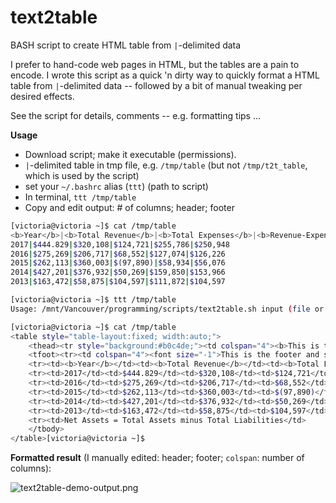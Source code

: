 # text2table
BASH script to create HTML table from `|`-delimited data

I prefer to hand-code web pages in HTML, but the tables are a pain to encode.  I wrote this script as a quick 'n dirty way to quickly format a HTML table from `|`-delimited data -- followed by a bit of manual tweaking per desired effects.

See the script for details, comments -- e.g. formatting tips ...

**Usage**

* Download script; make it executable (permissions).
* `|`-delimited table in tmp file, e.g. `/tmp/table` (but not `/tmp/t2t_table`, which is used by the script)
* set your `~/.bashrc` alias (`ttt`) (path to script)
* In terminal, `ttt /tmp/table`
* Copy and edit output: # of columns; header; footer

```bash
[victoria@victoria ~]$ cat /tmp/table
<b>Year</b>|<b>Total Revenue</b>|<b>Total Expenses</b>|<b>Revenue-Expenses</b>|<b>Total Assets</b>|<b>Net Assets</b>
2017|$444.829|$320,108|$124,721|$255,786|$250,948
2016|$275,269|$206,717|$68,552|$127,074|$126,226
2015|$262,113|$360,003|$(97,890)|$58,934|$56,076
2014|$427,201|$376,932|$50,269|$159,850|$153,966
2013|$163,472|$58,875|$104,597|$111,872|$104,597

[victoria@victoria ~]$ ttt /tmp/table
Usage: /mnt/Vancouver/programming/scripts/text2table.sh input (file or dir)

[victoria@victoria ~]$ cat /tmp/table
<table style="table-layout:fixed; width:auto;">
	<thead><tr style="background:#b0c4de;"><td colspan="4"><b>This is the header and should span all columns.</b></td></tr></thead>
	<tfoot><tr><td colspan="4"><font size="-1">This is the footer and should span all columns.</font></td></tr></tfoot>
	<tr><td><b>Year</b></td><td><b>Total Revenue</b></td><td><b>Total Expenses</b></td><td><b>Revenue-Expenses</b></td><td><b>Total Assets</b></td><td><b>Net Assets</b></td>
	<tr><td>2017</td><td>$444.829</td><td>$320,108</td><td>$124,721</td><td>$255,786</td><td>$250,948</td>
	<tr><td>2016</td><td>$275,269</td><td>$206,717</td><td>$68,552</td><td>$127,074</td><td>$126,226</td>
	<tr><td>2015</td><td>$262,113</td><td>$360,003</td><td>$(97,890)</td><td>$58,934</td><td>$56,076</td>
	<tr><td>2014</td><td>$427,201</td><td>$376,932</td><td>$50,269</td><td>$159,850</td><td>$153,966</td>
	<tr><td>2013</td><td>$163,472</td><td>$58,875</td><td>$104,597</td><td>$111,872</td><td>$104,597</td>
	<tr><td>Net Assets = Total Assets minus Total Liabilities</td>
	</tbody>
</table>[victoria@victoria ~]$
```

**Formatted result** (I manually edited: header; footer; `colspan`: number of columns):

![text2table-demo-output.png](https://buriedtruth.com/files/text2table-demo-output.png)

